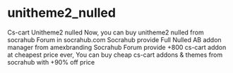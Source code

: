 # unitheme2_nulled
Cs-cart Unitheme2 nulled
Now, you can buy unitheme2 nulled from socrahub Forum in socrahub.com
Socrahub provide Full Nulled AB addon manager from amexbranding
Socrahub Forum provide +800 cs-cart addon at cheapest price ever, 
You can buy cheap cs-cart addons & themes from socrahub with +90% off price
